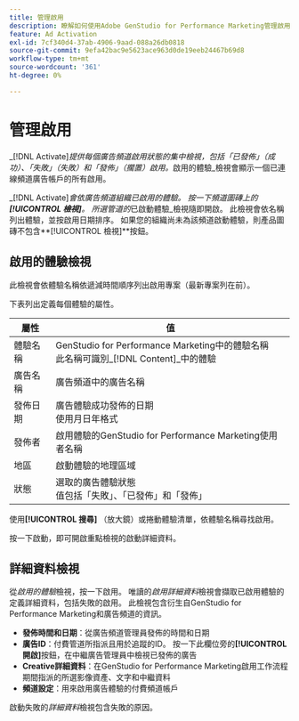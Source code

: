 ```yaml
---
title: 管理啟用
description: 瞭解如何使用Adobe GenStudio for Performance Marketing管理啟用的體驗。
feature: Ad Activation
exl-id: 7cf340d4-37ab-4906-9aad-088a26db0818
source-git-commit: 9efa42bac9e5623ace963d0de19eeb24467b69d8
workflow-type: tm+mt
source-wordcount: '361'
ht-degree: 0%

---
```


# 管理啟用

_[!DNL Activate]_提供每個廣告頻道啟用狀態的集中檢視，包括「已發佈」（成功）、「失敗」（失敗）和「發佈」（擱置）啟用。_&#x200B;啟用的體驗&#x200B;_檢視會顯示一個已連線頻道廣告帳戶的所有啟用。

_[!DNL Activate]_會依廣告頻道組織已啟用的體驗。 按一下頻道圖磚上的&#x200B;**[!UICONTROL 檢視]**。 所選管道的_&#x200B;已啟動體驗&#x200B;_檢視隨即開啟。 此檢視會依名稱列出體驗，並按啟用日期排序。 如果您的組織尚未為該頻道啟動體驗，則產品圖磚不包含&#x200B;**[!UICONTROL 檢視]**按鈕。

## 啟用的體驗檢視

此檢視會依體驗名稱依遞減時間順序列出啟用專案（最新專案列在前）。

下表列出定義每個體驗的屬性。

| 屬性 | 值 |
|------------------|---------------------------------------------------------------------------------------------|
| 體驗名稱 | GenStudio for Performance Marketing中的體驗名稱<br>此名稱可識別&#x200B;_[!DNL Content]_中的體驗 |
| 廣告名稱 | 廣告頻道中的廣告名稱 |
| 發佈日期 | 廣告體驗成功發佈的日期<br>使用月日年格式 |
| 發佈者 | 啟用體驗的GenStudio for Performance Marketing使用者名稱 |
| 地區 | 啟動體驗的地理區域 |
| 狀態 | 選取的廣告體驗狀態<br>值包括「失敗」、「已發佈」和「發佈」 |

使用&#x200B;**[!UICONTROL 搜尋]** （放大鏡）或捲動體驗清單，依體驗名稱尋找啟用。

按一下啟動，即可開啟重點檢視的啟動詳細資料。

## 詳細資料檢視

從&#x200B;_啟用的體驗_&#x200B;檢視，按一下啟用。 唯讀的&#x200B;_啟用詳細資料_&#x200B;檢視會擷取已啟用體驗的定義詳細資料，包括失敗的啟用。 此檢視包含衍生自GenStudio for Performance Marketing和廣告頻道的資訊。

* **發佈時間和日期**：從廣告頻道管理員發佈的時間和日期
* **廣告ID**：付費管道所指派且用於追蹤的ID。 按一下此欄位旁的&#x200B;**[!UICONTROL 開啟]**&#x200B;按鈕，在中繼廣告管理員中檢視已發佈的廣告
* **Creative詳細資料**：在GenStudio for Performance Marketing啟用工作流程期間指派的所選影像資產、文字和中繼資料
* **頻道設定**：用來啟用廣告體驗的付費頻道帳戶

啟動失敗的&#x200B;_詳細資料_&#x200B;檢視包含失敗的原因。
